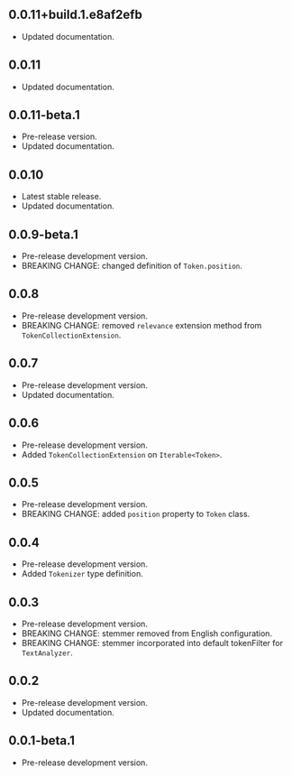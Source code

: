 <!-- 
BSD 3-Clause License
Copyright (c) 2022, GM Consult Pty Ltd
All rights reserved. 
-->

## 0.0.11+build.1.e8af2efb

- Updated documentation.

## 0.0.11

- Updated documentation.

## 0.0.11-beta.1

- Pre-release version.
- Updated documentation.

## 0.0.10

- Latest stable release.
- Updated documentation.

## 0.0.9-beta.1

- Pre-release development version.
- BREAKING CHANGE: changed definition of `Token.position`.

## 0.0.8

- Pre-release development version.
- BREAKING CHANGE: removed `relevance` extension method from `TokenCollectionExtension`.

## 0.0.7

- Pre-release development version.
- Updated documentation.

## 0.0.6

- Pre-release development version.
- Added `TokenCollectionExtension` on `Iterable<Token>`.

## 0.0.5

- Pre-release development version.
- BREAKING CHANGE: added `position` property to `Token` class.

## 0.0.4

- Pre-release development version.
- Added `Tokenizer` type definition.

## 0.0.3

- Pre-release development version.
- BREAKING CHANGE: stemmer removed from English configuration.
- BREAKING CHANGE: stemmer incorporated into default tokenFilter for `TextAnalyzer`.

## 0.0.2

- Pre-release development version.
- Updated documentation.

## 0.0.1-beta.1

- Pre-release development version.

